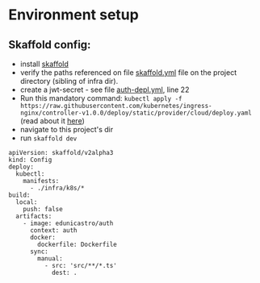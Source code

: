 # Environment setup

## Skaffold config:

- install [skaffold](https://skaffold.dev/)
- verify the paths referenced on file [skaffold.yml](./skaffold.yml) file on the project directory (sibling of infra dir).
- create a jwt-secret - see file [auth-depl.yml](./k8s/auth-depl.yml), line 22
- Run this mandatory command: `kubectl apply -f https://raw.githubusercontent.com/kubernetes/ingress-nginx/controller-v1.0.0/deploy/static/provider/cloud/deploy.yaml` (read about it [here](https://kubernetes.github.io/ingress-nginx/deploy/#provider-specific-steps))
- navigate to this project's dir
- run `skaffold dev`

```
apiVersion: skaffold/v2alpha3
kind: Config
deploy:
  kubectl:
    manifests:
      - ./infra/k8s/*
build:
  local:
    push: false
  artifacts:
    - image: edunicastro/auth
      context: auth
      docker:
        dockerfile: Dockerfile
      sync:
        manual:
          - src: 'src/**/*.ts'
            dest: .
```
